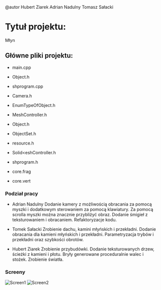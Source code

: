 @autor
Hubert Ziarek
Adrian Nadulny
Tomasz Sałacki

# Tytuł projektu:

Młyn

## Główne pliki projektu:

- main.cpp

- Object.h

- shprogram.cpp

- Camera.h

- EnumTypeOfObject.h

- MeshController.h

- Object.h

- ObjectSet.h

- resource.h

- Solid<eshController.h

- shprogram.h

- core.frag

- core.vert

### Podział pracy
- Adrian Nadulny
Dodanie kamery z możliwością obracania za pomocą myszki i dodatkowym sterowaniem za pomocą klawiatury. Za pomocą scrolla myszki można znacznie przybliżyć obraz.
Dodanie śmigieł z teksturowaniem i obracaniem.
Refaktoryzacje kodu.

- Tomek Sałacki
Zrobienie dachu, kamini młyńskich i przekładni.
Dodanie obracania dla kamieni młyńskich i przekładni.
Parametryzacja trybów i przekładni oraz szybkości obrotów.

- Hubert Ziarek
Zrobienie przybudówki.
Dodanie teksturowanych drzew, ścieżki z kamieni i płotu.
Bryły generowane proceduralnie walec i stożek.
Zrobienie światła.

### Screeny
<img src="http://galeranew.ii.pw.edu.pl:8100/GKOM.18z/ZT1-Mlyn/raw/b807c73a4a06b8a08bdd56cab166b2d5cdc10176/screen.jpg" alt="Screen1">
<img src="http://galeranew.ii.pw.edu.pl:8100/GKOM.18z/ZT1-Mlyn/raw/34b3c3ecd5a870d9a91aa1d1cf21c269bc633b61/screen2.png" alt="Screen2">
